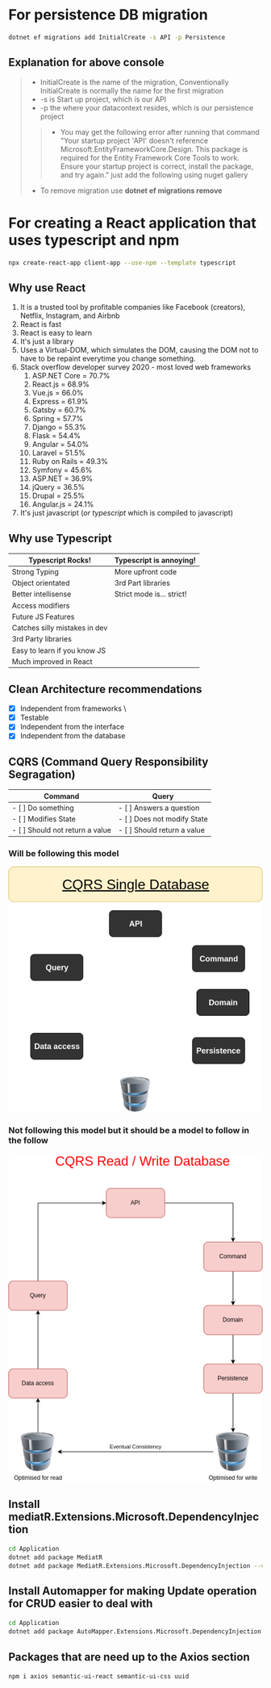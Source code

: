 # For persistence DB migration
```sh
dotnet ef migrations add InitialCreate -s API -p Persistence
```
## Explanation for above console
> - InitialCreate is the name of the migration, Conventionally InitialCreate is normally the name for the first migration
> - -s is Start up project, which is our API 
> - -p the where your datacontext resides, which is our persistence project
>> - You may get the following error after running that command "Your startup project 'API' doesn't reference Microsoft.EntityFrameworkCore.Design. This package is required for the Entity Framework Core Tools to work. Ensure your startup project is correct, install the package, and try again." just add the following using nuget gallery 
> - To remove migration use **dotnet ef migrations remove**


# For creating a React application that uses typescript and npm
```sh
npx create-react-app client-app --use-npm --template typescript
```

## Why use React
1. It is a trusted tool by profitable companies like Facebook (creators), Netflix, Instagram, and Airbnb
2. React is fast
3. React is easy to learn
4. It's just a library
5. Uses a Virtual-DOM, which simulates the DOM, causing the DOM not to have to be repaint everytime you change something.
6. Stack overflow developer survey 2020 - most loved web frameworks 
    1. ASP.NET Core = 70.7%
    2. React.js = 68.9%
    3. Vue.js = 66.0%
    4. Express = 61.9%
    5. Gatsby = 60.7% 
    6. Spring = 57.7%
    7. Django = 55.3%
    8. Flask = 54.4% 
    9. Angular = 54.0%
    10. Laravel = 51.5%
    11. Ruby on Rails = 49.3%
    12. Symfony = 45.6%
    13. ASP.NET = 36.9%
    14. jQuery = 36.5%
    15. Drupal = 25.5%
    16. Angular.js = 24.1%
7. It's just javascript (*or typescript* which is compiled to javascript)

## Why use Typescript 
|Typescript Rocks!|Typescript is annoying!|
|-----------------|-----------------------|
|Strong Typing    |More upfront code      |
|Object orientated|3rd Part libraries     |
|Better intellisense|Strict mode is... strict!|
|Access modifiers |                       |
|Future JS Features|                      |
|Catches silly mistakes in dev|           |
|3rd Party libraries|                     |
|Easy to learn if you know JS|            |
|Much improved in React|                  |

## Clean Architecture recommendations 
- [x] Independent from frameworks \ 
- [x] Testable
- [x] Independent from the interface
- [x] Independent from the database

## CQRS (Command Query Responsibility Segragation)
| Command | Query |
| ------- | ----- |
| - [ ] Do something | - [ ] Answers a question|
| - [ ] Modifies State | - [ ] Does not modify State |
| - [ ] Should not return a value | - [ ] Should return a value |

### Will be following this model
![CQRS Single Database](./CQRS-Single-Database.png)
### Not following this model but it should be a model to follow in the follow
![CQRS Read / Write Database](./CQRS-Read-Write-Database.drawio.png)


## Install mediatR.Extensions.Microsoft.DependencyInjection
```sh
cd Application
dotnet add package MediatR
dotnet add package MediatR.Extensions.Microsoft.DependencyInjection --version 11.1.0
```

## Install Automapper for making Update operation for CRUD easier to deal with
```sh
cd Application 
dotnet add package AutoMapper.Extensions.Microsoft.DependencyInjection --version 12.0.1
```
## Packages that are need up to the Axios section 
```sh
npm i axios semantic-ui-react semantic-ui-css uuid
```

